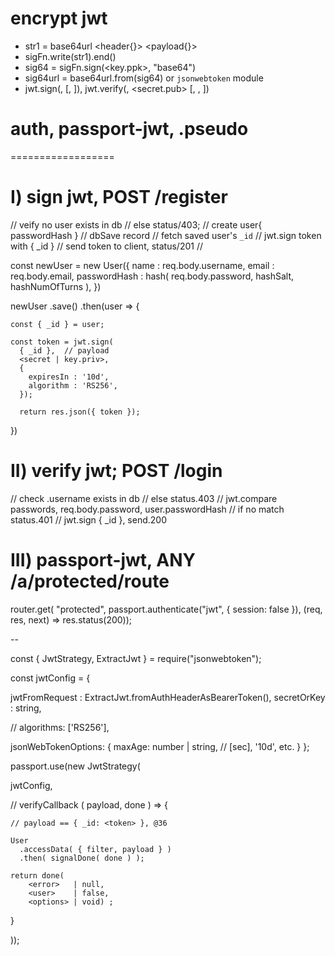 

encrypt jwt
===========
- str1     = base64url <header{}> <payload{}>
- sigFn.write(str1).end()
- sig64    = sigFn.sign(<key.ppk>, "base64")
- sig64url = base64url.from(sig64)
  or `jsonwebtoken` module
- jwt.sign(<payload>, <secret> [, <config>]), 
  jwt.verify(<token>, <secret.pub> [, <config>, <callback>])



auth, passport-jwt, .pseudo
==================
==================


I) sign jwt, POST /register
===========================

// veify no user exists in db
//   else status/403;
// create user{ passwordHash }
// dbSave record
// fetch saved user's `_id` 
//   jwt.sign token with { _id }
// send token to client, status/201
// 

const newUser = new User({
  name         : req.body.username, 
  email        : req.body.email,
  passwordHash : hash( req.body.password, hashSalt, hashNumOfTurns  ),
})

newUser
  .save()
  .then(user => {

    const { _id } = user;
 
    const token = jwt.sign(
      { _id },  // payload
      <secret | key.priv>,
      {
        expiresIn : '10d',
        algorithm : 'RS256',
      });

      return res.json({ token });
  })



II) verify jwt; POST /login
===========================

// check .username exists in db
//   else status.403
// jwt.compare passwords, req.body.password, user.passwordHash
//   if no match status.401
// jwt.sign { _id }, send.200


III) passport-jwt, ANY /a/protected/route
================================================

router.get(
  "protected", 
  passport.authenticate("jwt", { session: false }), 
  (req, res, next) => res.status(200));

--

const {
  JwtStrategy, 
  ExtractJwt
} = require("jsonwebtoken");

const jwtConfig = {

  jwtFromRequest : ExtractJwt.fromAuthHeaderAsBearerToken(),
  secretOrKey    : string,
  
  // algorithms: ['RS256'],
  
  jsonWebTokenOptions: {
    maxAge: number | string, // [sec], '10d', etc.
  }
};

passport.use(new JwtStrategy(

  jwtConfig,

  // verifyCallback
  ( payload, done ) => {

    // payload == { _id: <token> }, @36

    User
      .accessData( { filter, payload } )
      .then( signalDone( done ) );
    
    return done(
        <error>   | null, 
        <user>    | false, 
        <options> | void) ;
  }

));
